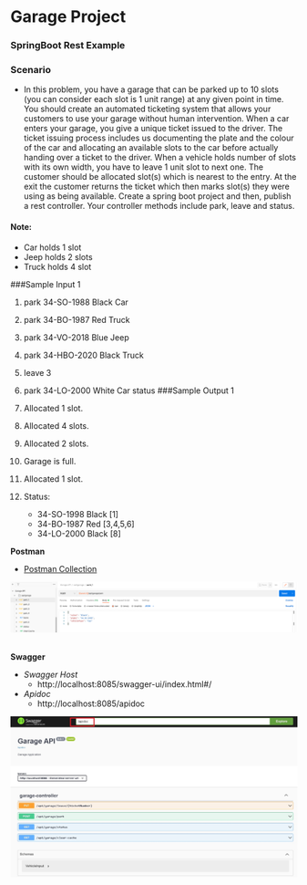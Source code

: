 # Garage Project

### SpringBoot Rest Example

### Scenario
* In this problem, you have a garage that can be parked up to 10 slots (you can consider each slot is 1 unit range) at any
given point in time. You should create an automated ticketing system that allows your customers to use your garage
without human intervention. When a car enters your garage, you give a unique ticket issued to the driver. The ticket
issuing process includes us documenting the plate and the colour of the car and allocating an available slots to the car
before actually handing over a ticket to the driver. When a vehicle holds number of slots with its own width, you have to
leave 1 unit slot to next one. The customer should be allocated slot(s) which is nearest to the entry. At the exit the
customer returns the ticket which then marks slot(s) they were using as being available.
Create a spring boot project and then, publish a rest controller. Your controller methods include park, leave and status.

#### Note: 
* Car holds 1 slot
* Jeep holds 2 slots
* Truck holds 4 slot

###Sample Input 1
1. park 34-SO-1988 Black Car
2. park 34-BO-1987 Red Truck
3. park 34-VO-2018 Blue Jeep
4. park 34-HBO-2020 Black Truck
5. leave 3
6. park 34-LO-2000 White Car
status
###Sample Output 1

1. Allocated 1 slot.
2. Allocated 4 slots.
3. Allocated 2 slots.
4. Garage is full.
5. Allocated 1 slot.
6. Status:
   * 34-SO-1998 Black [1]
   * 34-BO-1987 Red   [3,4,5,6]
   * 34-LO-2000 Black [8]

**Postman**</br>

* [Postman Collection](/files/Garage_API.postman_collection.json)

![](/files/postman.png)</br></br>

**Swagger**</br>
* *Swagger Host*
  * http://localhost:8085/swagger-ui/index.html#/ </br>
* *Apidoc*
    * http://localhost:8085/apidoc </br>
  
![](/files/swagger.jpg)</br></br>
